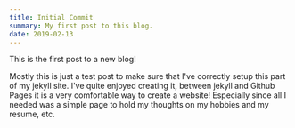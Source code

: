 ```yaml
---
title: Initial Commit
summary: My first post to this blog.
date: 2019-02-13
---
```


This is the first post to a new blog!

Mostly this is just a test post to make sure that I've correctly setup this part of my jekyll site. I've quite enjoyed creating it, between jekyll and Github Pages it is a very comfortable way to create a website! Especially since all I needed was a simple page to hold my thoughts on my hobbies and my resume, etc.
